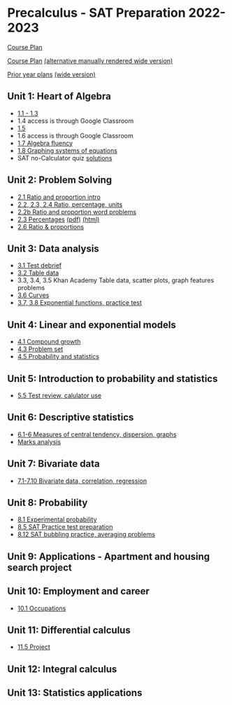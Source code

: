 # Precalculus - SAT Preparation 2022-2023

[Course Plan](plan-SAT2023)

[Course Plan](PreCalc2023/Plan_IB2023) [(alternative manually rendered wide version)](PreCalc2023/Plan_IB2023-wide)

[Prior year plans](PreCalc2023/plan-IB2022) [(wide version)](PreCalc2023/plan-ib2022-wide)

## Unit 1: Heart of Algebra

- [1.1 - 1.3](01-Algebra/01-Slides-Algebra)
- 1.4 access is through Google Classroom
- [1.5](01-Algebra/01b-Slides-Algebra)
- 1.6 access is through Google Classroom
- [1.7 Algebra fluency](01-Algebra/01-7-Slides-Fluency)
- [1.8 Graphing systems of equations](01-Algebra/01-8-Slides-graphing-systems)
- SAT no-Calculator quiz [solutions](01-Algebra/SAT-Quiz-solutions-22Sept.pdf)

## Unit 2: Problem Solving

- [2.1 Ratio and proportion intro](02-Problem-solving/02-1-ratios+quiz-review)
- [2.2, 2.3, 2.4 Ratio, percentage, units](02-Problem-solving/02-2+Khan-ratios)
- [2.2b Ratio and proportion word problems](02-Problem-solving/02-2b-ratio-problems)
- [2.3 Percentages](02-Problem-solving/02-3-Percent) [(pdf)](02-Problem-solving/02-3-Percent.pdf) [(html)](02-Problem-solving/02-3-Percent_html)
- [2.6 Ratio & proportions](02-Problem-solving/02-6-ratio+proportions2)

## Unit 3: Data analysis

- [3.1 Test debrief](03-Data-analysis/3-1Test-debrief)
- [3.2 Table data](03-Data-analysis/3-2Table-data)
- 3.3, 3.4, 3.5 Khan Academy Table data, scatter plots, graph features problems
- [3.6 Curves](03-Data-analysis/3-6Function-curves)
- [3.7, 3.8 Exponential functions, practice test](03-Data-analysis/3-7Exponential-vs-linear)

## Unit 4: Linear and exponential models

- [4.1 Compound growth](04-Linear+exponentials/4-1Exponential-functions)
- [4.3 Problem set](04-Linear+exponentials/4-3CW_Compound-interest.pdf)
- [4.5 Probability and statistics](04-Linear+exponentials/4-5Probability)

## Unit 5: Introduction to probability and statistics

- [5.5 Test review, calulator use](05-Probability+statistics/5-5Test-review)

## Unit 6: Descriptive statistics

- [6.1-6 Measures of central tendency, dispersion, graphs](06-Descriptive-statistics/6-1Central-tendency)
- [Marks analysis](07-Bivariate-data/marks-analysis.slides.html)

## Unit 7: Bivariate data

- [7.1-7.10 Bivariate data, correlation, regression](07-Bivariate-data/7-1Correlation)

## Unit 8: Probability

- [8.1 Experimental probability](08-Probability/8-1Experimental-probability)
- [8.5 SAT Practice test preparation](08-Probability/8-5Test-prep)
- [8.12 SAT bubbling practice, averaging problems](08-Probability/8-12SAT-free-response)

## Unit 9: Applications - Apartment and housing search project

## Unit 10: Employment and career

- [10.1 Occupations](10-Employment/10-1Occupations)

## Unit 11: Differential calculus

- [11.5 Project](11-Calculus/11-5Proj-equations-muboard.html)

## Unit 12: Integral calculus

## Unit 13: Statistics applications
